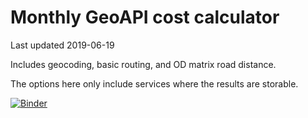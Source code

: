 # Monthly GeoAPI cost calculator

Last updated 2019-06-19

Includes geocoding, basic routing, and OD matrix road distance.

The options here only include services where the results are storable.

[![Binder](https://mybinder.org/badge_logo.svg)](https://mybinder.org/v2/gh/EngTurtle/GeoAPICompare/master?filepath=index.ipynb)

